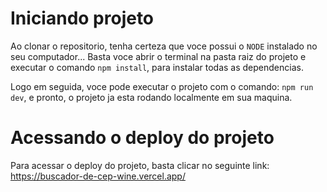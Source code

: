 # Iniciando projeto

Ao clonar o repositorio, tenha certeza que voce possui o `NODE` instalado no seu computador...
Basta voce abrir o terminal na pasta raiz do projeto e executar o comando `npm install`, para instalar todas as dependencias.

Logo em seguida, voce pode executar o projeto com o comando: `npm run dev`, e pronto, o projeto ja esta rodando localmente em sua maquina.

# Acessando o deploy do projeto

Para acessar o deploy do projeto, basta clicar no seguinte link: https://buscador-de-cep-wine.vercel.app/
